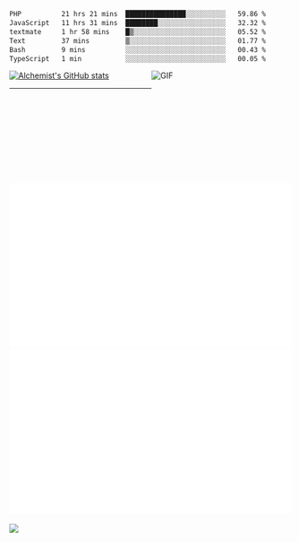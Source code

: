 <!--START_SECTION:waka-->

```text
PHP          21 hrs 21 mins  ███████████████░░░░░░░░░░   59.86 %
JavaScript   11 hrs 31 mins  ████████░░░░░░░░░░░░░░░░░   32.32 %
textmate     1 hr 58 mins    █▒░░░░░░░░░░░░░░░░░░░░░░░   05.52 %
Text         37 mins         ▒░░░░░░░░░░░░░░░░░░░░░░░░   01.77 %
Bash         9 mins          ░░░░░░░░░░░░░░░░░░░░░░░░░   00.43 %
TypeScript   1 min           ░░░░░░░░░░░░░░░░░░░░░░░░░   00.05 %
```

<!--END_SECTION:waka-->

[![Alchemist's GitHub stats](https://github-readme-stats.vercel.app/api?username=DrMaxis&show_icons=true&theme=outrun&count_private=true)](#)
<img align="right" alt="GIF" src="https://user-images.githubusercontent.com/5355808/139111924-210cc6fa-9fb1-4dac-929d-6324a5836a92.gif" width="250" height="200" />
<hr />

![](https://raw.githubusercontent.com/DrMaxis/github-stats-transparent/output/generated/overview.svg)
![](https://raw.githubusercontent.com/DrMaxis/github-stats-transparent/output/generated/languages.svg)

 
<a href="https://count.getloli.com/"><img src="https://count.getloli.com/get/@:maxis-the-alchemist?theme=rule34"></a>
<!-- https://count.getloli.com/get/@alchemist?theme=rule34 -->
<br>
